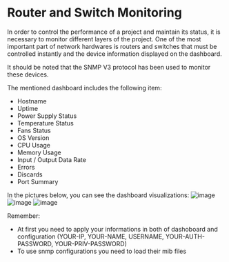# Router and Switch Monitoring

In order to control the performance of a project and maintain its status, it is necessary to monitor different layers of the project. One of the most important part of network hardwares is routers and switches that must be controlled instantly and the device information displayed on the dashboard.

It should be noted that the SNMP V3 protocol has been used to monitor these devices.

The mentioned dashboard includes the following item:
- Hostname
- Uptime
- Power Supply Status
- Temperature Status
- Fans Status
- OS Version
- CPU Usage
- Memory Usage
- Input / Output Data Rate
- Errors
- Discards
- Port Summary

In the pictures below, you can see the dashboard visualizations:
![image](https://user-images.githubusercontent.com/43276746/172161239-28cdf6ca-5508-4b25-a9cb-21c9361de346.png)
![image](https://user-images.githubusercontent.com/43276746/172160329-6c4bc997-12b6-460a-8366-090bfd68d355.png)
![image](https://user-images.githubusercontent.com/43276746/172161564-317c8e18-5c82-4aa5-b0b7-22b6a4c11801.png)

Remember:
- At first you need to apply your informations in both of dashoboard and configuration (YOUR-IP, YOUR-NAME, USERNAME, YOUR-AUTH-PASSWORD, YOUR-PRIV-PASSWORD)
- To use snmp configurations you need to load their mib files
